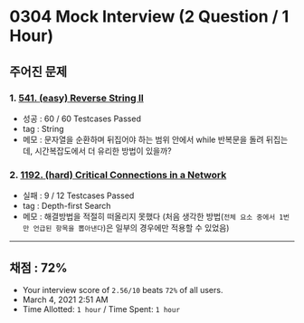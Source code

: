 # 0304 Mock Interview (2 Question / 1 Hour)

## 주어진 문제

### 1. [541. (easy) Reverse String II](https://leetcode.com/problems/reverse-string-ii/)

- 성공 : 60 / 60 Testcases Passed
- tag : String
- 메모 : 문자열을 순환하며 뒤집어야 하는 범위 안에서 while 반복문을 돌려 뒤집는데, 시간복잡도에서 더 유리한 방법이 있을까?

### 2. [1192. (hard) Critical Connections in a Network](https://leetcode.com/problems/critical-connections-in-a-network/)

- 실패 : 9 / 12 Testcases Passed
- tag : Depth-first Search
- 메모 : 해결방법을 적절히 떠올리지 못했다 (처음 생각한 방법(`전체 요소 중에서 1번만 언급된 항목을 뽑아낸다`)은 일부의 경우에만 적용할 수 있었음)

---

## 채점 : 72%

- Your interview score of `2.56/10` beats `72%` of all users.
- March 4, 2021 2:51 AM
- Time Allotted: `1 hour` / Time Spent: `1 hour`
